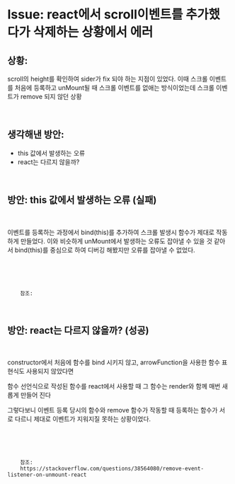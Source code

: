 <!-- 
author: Dailyscat
purpose: issue arrange
rules:
 (1) 헤더와 문단사이 
    <br/>
    <br/>
 (2) 코드가 작성되는 부분은 >로 정리
 (3) 참조는 해당 내용 바로 아래 
    <br/>
    <br/>
 (4) 명령어는 bold
 (5) 방안은 ## 안의 과정은 ###
-->

# Issue: react에서 scroll이벤트를 추가했다가 삭제하는 상황에서 에러

## 상황:

scroll의 height를 확인하여 sider가 fix 되야 하는 지점이 있었다.
이때 스크롤 이벤트를 처음에 등록하고 unMount될 때 스크롤 이벤트를 없애는 방식이었는데 스크롤 이벤트가 remove 되지 않던 상황

<br/>

## 생각해낸 방안:
+ this 값에서 발생하는 오류
+ react는 다르지 않을까?


<br/>

## 방안: this 값에서 발생하는 오류 (실패)
<br/>
  
  이벤트를 등록하는 과정에서 bind(this)를 추가하여 스크롤 발생시 함수가 제대로 작동하게 만들었다.
  이와 비슷하게 unMount에서 발생하는 오류도 잡아낼 수 있을 것 같아서 bind(this)를 중심으로 하여 디버깅 해봤지만 오류를 잡아낼 수 없었다.

<br/>
<br/>
<br/>

        참조:
        
<br/>

## 방안: react는 다르지 않을까? (성공)
<br/>
  
  constructor에서 처음에 함수를 bind 시키지 않고,
  arrowFunction을 사용한 함수 표현식도 사용되지 않았다면

  함수 선언식으로 작성된 함수를 react에서 사용할 때
  그 함수는 render와 함께 매번 새롭게 만들어 진다

  그렇다보니 이벤트 등록 당시의 함수와
  remove 함수가 작동할 때 등록하는 함수가 서로 다르니
  제대로 이벤트가 지워지질 못하는 상황이었다.
  
<br/>
<br/>
<br/>

        참조:
        https://stackoverflow.com/questions/38564080/remove-event-listener-on-unmount-react

<br/>

